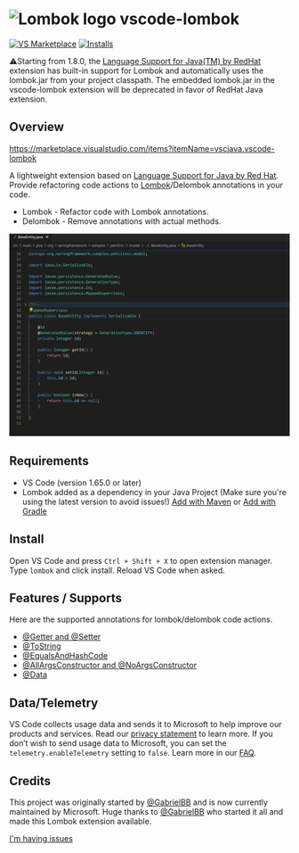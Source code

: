 # <img src="https://raw.githubusercontent.com/microsoft/vscode-lombok/master/images/icon.png" alt="Lombok logo" width="48" height="48"> vscode-lombok

[![VS Marketplace](https://vsmarketplacebadges.dev/version-short/vscjava.vscode-lombok.png)](https://marketplace.visualstudio.com/items?itemName=vscjava.vscode-lombok)
[![Installs](https://vsmarketplacebadges.dev/installs-short/vscjava.vscode-lombok.png)](https://marketplace.visualstudio.com/items?itemName=vscjava.vscode-lombok)

⚠️Starting from 1.8.0, the
[Language Support for Java(TM) by RedHat](https://marketplace.visualstudio.com/items?itemName=redhat.java)
extension has built-in support for Lombok and automatically uses the lombok.jar
from your project classpath. The embedded lombok.jar in the vscode-lombok
extension will be deprecated in favor of RedHat Java extension.

## Overview

https://marketplace.visualstudio.com/items?itemName=vscjava.vscode-lombok

A lightweight extension based on
[Language Support for Java by Red Hat](https://marketplace.visualstudio.com/items?itemName=redhat.java).
Provide refactoring code actions to
[Lombok](https://projectlombok.org/)/Delombok annotations in your code.

-   Lombok - Refactor code with Lombok annotations.
-   Delombok - Remove annotations with actual methods.

![Screenshot](https://raw.githubusercontent.com/microsoft/vscode-lombok/main/images/vscode-lombok.gif)

## Requirements

-   VS Code (version 1.65.0 or later)
-   Lombok added as a dependency in your Java Project (Make sure you're using
    the latest version to avoid issues!)
    [Add with Maven](https://projectlombok.org/setup/maven) or
    [Add with Gradle](https://projectlombok.org/setup/gradle)

## Install

Open VS Code and press `Ctrl + Shift + X` to open extension manager. Type
`lombok` and click install. Reload VS Code when asked.

## Features / Supports

Here are the supported annotations for lombok/delombok code actions.

-   [@Getter and @Setter](http://projectlombok.org/features/GetterSetter.html)
-   [@ToString](http://projectlombok.org/features/ToString.html)
-   [@EqualsAndHashCode](http://projectlombok.org/features/EqualsAndHashCode.html)
-   [@AllArgsConstructor and @NoArgsConstructor](http://projectlombok.org/features/Constructor.html)
-   [@Data](https://projectlombok.org/features/Data.html)

## Data/Telemetry

VS Code collects usage data and sends it to Microsoft to help improve our
products and services. Read our
[privacy statement](http://go.microsoft.com/fwlink/?LinkId=521839) to learn
more. If you don’t wish to send usage data to Microsoft, you can set the
`telemetry.enableTelemetry` setting to `false`. Learn more in our
[FAQ](https://code.visualstudio.com/docs/supporting/faq#_how-to-disable-telemetry-reporting).

## Credits

This project was originally started by
[@GabrielBB](https://github.com/GabrielBB) and is now currently maintained by
Microsoft. Huge thanks to [@GabrielBB](https://github.com/GabrielBB) who started
it all and made this Lombok extension available.

[I'm having issues](https://github.com/Microsoft/vscode-lombok/issues)
